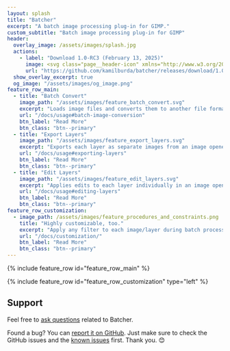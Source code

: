 ```yaml
---
layout: splash
title: "Batcher"
excerpt: "A batch image processing plug-in for GIMP."
custom_subtitle: "Batch image processing plug-in for GIMP"
header:
  overlay_image: /assets/images/splash.jpg
  actions:
    - label: "Download 1.0-RC3 (February 13, 2025)"
      image: <svg class="page__header-icon" xmlns="http://www.w3.org/2000/svg" viewBox="0 0 512 512"><!--!Font Awesome Free 6.7.2 by @fontawesome - https://fontawesome.com License - https://fontawesome.com/license/free Copyright 2025 Fonticons, Inc.--><path d="M288 32c0-17.7-14.3-32-32-32s-32 14.3-32 32l0 242.7-73.4-73.4c-12.5-12.5-32.8-12.5-45.3 0s-12.5 32.8 0 45.3l128 128c12.5 12.5 32.8 12.5 45.3 0l128-128c12.5-12.5 12.5-32.8 0-45.3s-32.8-12.5-45.3 0L288 274.7 288 32zM64 352c-35.3 0-64 28.7-64 64l0 32c0 35.3 28.7 64 64 64l384 0c35.3 0 64-28.7 64-64l0-32c0-35.3-28.7-64-64-64l-101.5 0-45.3 45.3c-25 25-65.5 25-90.5 0L165.5 352 64 352zm368 56a24 24 0 1 1 0 48 24 24 0 1 1 0-48z"/></svg>
      url: "https://github.com/kamilburda/batcher/releases/download/1.0-RC3/batcher-1.0-RC3.zip"
  show_overlay_excerpt: true
  og_image: "/assets/images/og_image.png"
feature_row_main:
  - title: "Batch Convert"
    image_path: "/assets/images/feature_batch_convert.svg"
    excerpt: "Loads image files and converts them to another file format. Supports any file format provided by GIMP and third-party plug-ins."
    url: "/docs/usage#batch-image-conversion"
    btn_label: "Read More"
    btn_class: "btn--primary"
  - title: "Export Layers"
    image_path: "/assets/images/feature_export_layers.svg"
    excerpt: "Exports each layer as separate images from an image opened in GIMP. Can also export group layers."
    url: "/docs/usage#exporting-layers"
    btn_label: "Read More"
    btn_class: "btn--primary"
  - title: "Edit Layers"
    image_path: "/assets/images/feature_edit_layers.svg"
    excerpt: "Applies edits to each layer individually in an image opened in GIMP, such as renaming or color adjustment."
    url: "/docs/usage#editing-layers"
    btn_label: "Read More"
    btn_class: "btn--primary"
feature_row_customization:
  - image_path: /assets/images/feature_procedures_and_constraints.png
    title: "Highly customizable, too."
    excerpt: "Apply any filter to each image/layer during batch processing, including third-party scripts and plug-ins. Process only images/layers that match the specified criteria."
    url: "/docs/customization/"
    btn_label: "Read More"
    btn_class: "btn--primary"
---
```


{% include feature_row id="feature_row_main" %}

{% include feature_row id="feature_row_customization" type="left" %}


## Support

Feel free to [ask questions](https://github.com/kamilburda/batcher/discussions) related to Batcher.

Found a bug? You can [report it on GitHub](https://github.com/kamilburda/batcher/issues). Just make sure to check the GitHub issues and the [known issues](docs/known-issues/) first. Thank you. 😊

